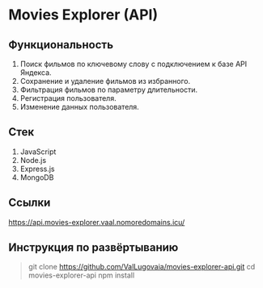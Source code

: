 # Movies Explorer (API)

## Функциональность
1. Поиск фильмов по ключевому слову с подключением к базе API Яндекса.
2. Сохранение и удаление фильмов из избранного.
3. Фильтрация фильмов по параметру длительности.
4. Регистрация пользователя.
5. Изменение данных пользователя.

## Стек
1. JavaScript
2. Node.js
3. Express.js
4. MongoDB

## Ссылки
<https://api.movies-explorer.vaal.nomoredomains.icu/>

## Инструкция по развёртыванию
> git clone https://github.com/ValLugovaia/movies-explorer-api.git
> cd movies-explorer-api
> npm install

